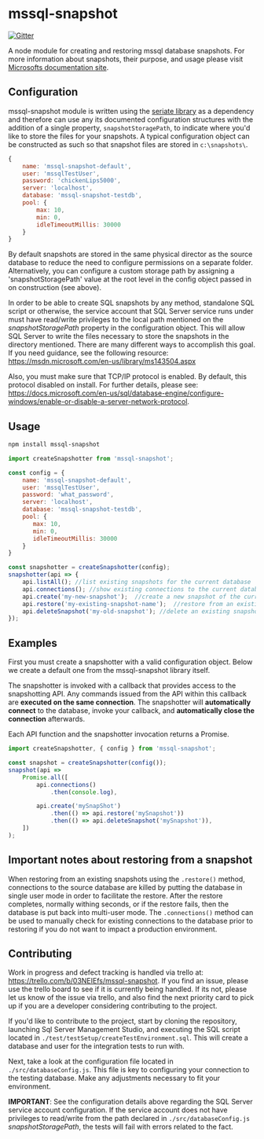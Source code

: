 # mssql-snapshot

[![Gitter](https://badges.gitter.im/Join%20Chat.svg)](https://gitter.im/mssql-snapshot/)

A node module for creating and restoring mssql database snapshots.
For more information about snapshots, their purpose, and usage
please visit [Microsofts documentation site](https://msdn.microsoft.com/en-us/library/ms175158(v=sql.110).aspx).

## Configuration
mssql-snapshot module is written using the
[seriate library](https://github.com/LeanKit-Labs/seriate) as a
dependency and therefore can use any its documented configuration structures
with the addition of a single property, `snapshotStoragePath`, to
indicate where you'd like to store the files for your snapshots.  A
typical configuration object can be constructed as such so that
snapshot files are stored in `c:\snapshots\`.

```javascript
{
    name: 'mssql-snapshot-default',
    user: 'mssqlTestUser',
    password: 'chickenLips5000',
    server: 'localhost',
    database: 'mssql-snapshot-testdb',
    pool: {
        max: 10,
        min: 0,
        idleTimeoutMillis: 30000
    }
}
```
By default snapshots are stored in the same physical director as
the source database to reduce the need to configure permissions
on a separate folder.  Alternatively, you can configure a custom
storage path by assigning a 'snapshotStoragePath' value at the
root level in the config object passed in on construction (see above).

In order to be able to create SQL snapshots by any method,
standalone SQL script or otherwise, the service account that
SQL Server service runs under must have read/write privileges
to the local path mentioned on the *snapshotStoragePath* property
in the configuration object.  This will allow SQL Server to
write the files necessary to store the snapshots in
the directory mentioned.  There are many different
ways to accomplish this goal.  If you need guidance, see the
following resource:  https://msdn.microsoft.com/en-us/library/ms143504.aspx

Also, you must make sure that TCP/IP protocol is enabled.  By default, this
 protocol disabled on install.  For further details, please see:  https://docs.microsoft.com/en-us/sql/database-engine/configure-windows/enable-or-disable-a-server-network-protocol.

## Usage

```bash
npm install mssql-snapshot
```

```javascript
import createSnapshotter from 'mssql-snapshot';

const config = {
    name: 'mssql-snapshot-default',
    user: 'mssqlTestUser',
    password: 'what_password',
    server: 'localhost',
    database: 'mssql-snapshot-testdb',
    pool: {
       max: 10,
       min: 0,
       idleTimeoutMillis: 30000
    }
}

const snapshotter = createSnapshotter(config);
snapshotter(api => {
	api.listAll(); //list existing snapshots for the current database
    api.connections(); //show existing connections to the current database excluding your own connection
    api.create('my-new-snapshot');  //create a new snapshot of the current database
    api.restore('my-existing-snapshot-name');  //restore from an existing snapshot
    api.deleteSnapshot('my-old-snapshot'); //delete an existing snapshot by name
});
```

## Examples
First you must create a snapshotter with a valid configuration object. Below we create a default one from the mssql-snapshot library itself.

The snapshotter is invoked with a callback that provides access to the snapshotting API. Any commands issued from the API within this callback are **executed on the same connection**. The snapshotter will **automatically connect** to the database, invoke your callback, and **automatically close the connection** afterwards.

Each API function and the snapshotter invocation returns a Promise.

```javascript
import createSnapshotter, { config } from 'mssql-snapshot';

const snapshot = createSnapshotter(config());
snapshot(api =>
    Promise.all([
        api.connections()
            .then(console.log),

        api.create('mySnapShot')
            .then(() => api.restore('mySnapshot'))
            .then(() => api.deleteSnapshot('mySnapshot')),
    ])
);
```

## Important notes about restoring from a snapshot
When restoring from an existing snapshots using the `.restore()` method,
connections to the source database are killed by putting the
database in single user mode in order to facilitate the restore.
After the restore completes, normally withing seconds,
or if the restore fails, then the database is put back into multi-user mode.
The `.connections()` method can be used to manually check for existing connections
to the database prior to restoring if you do not want to impact a production
environment.

## Contributing
Work in progress and defect tracking is handled via trello at:  https://trello.com/b/03NEIEfs/mssql-snapshot.
If you find an issue, please use the trello board to see if it
is currently being handled.  If its not, please let us know of the issue
via trello, and also find the next priority card to pick up if
you are a developer considering contributing to the project.

If you'd like to contribute to the project, start by cloning the
repository, launching Sql Server Management Studio, and executing
the SQL script located in `./test/testSetup/createTestEnvironment.sql`.
This will create a database and user for the integration tests to
run with.

Next, take a look at the configuration file located in
`./src/databaseConfig.js`. This file is key to configuring your
connection to the testing database.  Make any adjustments necessary
to fit your environment.

**IMPORTANT**:  See the configuration details above regarding the
SQL Server service account configuration.  If the service
account does not have privileges to read/write from the path declared
in `./src/databaseConfig.js` *snapshotStoragePath*, the tests will fail
with errors related to the fact.

